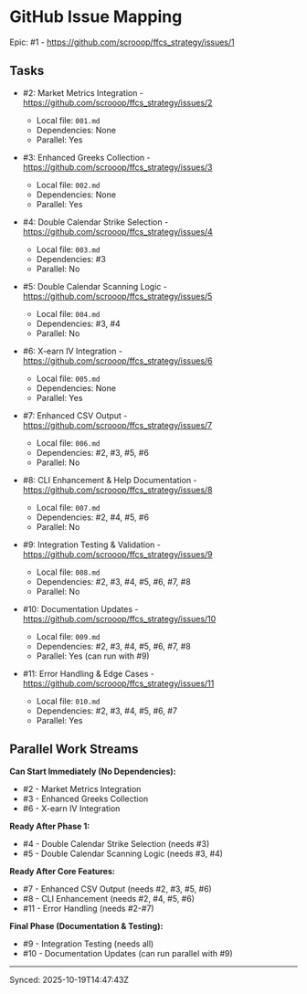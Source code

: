 # GitHub Issue Mapping

Epic: #1 - https://github.com/scrooop/ffcs_strategy/issues/1

## Tasks

- #2: Market Metrics Integration - https://github.com/scrooop/ffcs_strategy/issues/2
  - Local file: `001.md`
  - Dependencies: None
  - Parallel: Yes

- #3: Enhanced Greeks Collection - https://github.com/scrooop/ffcs_strategy/issues/3
  - Local file: `002.md`
  - Dependencies: None
  - Parallel: Yes

- #4: Double Calendar Strike Selection - https://github.com/scrooop/ffcs_strategy/issues/4
  - Local file: `003.md`
  - Dependencies: #3
  - Parallel: No

- #5: Double Calendar Scanning Logic - https://github.com/scrooop/ffcs_strategy/issues/5
  - Local file: `004.md`
  - Dependencies: #3, #4
  - Parallel: No

- #6: X-earn IV Integration - https://github.com/scrooop/ffcs_strategy/issues/6
  - Local file: `005.md`
  - Dependencies: None
  - Parallel: Yes

- #7: Enhanced CSV Output - https://github.com/scrooop/ffcs_strategy/issues/7
  - Local file: `006.md`
  - Dependencies: #2, #3, #5, #6
  - Parallel: No

- #8: CLI Enhancement & Help Documentation - https://github.com/scrooop/ffcs_strategy/issues/8
  - Local file: `007.md`
  - Dependencies: #2, #4, #5, #6
  - Parallel: No

- #9: Integration Testing & Validation - https://github.com/scrooop/ffcs_strategy/issues/9
  - Local file: `008.md`
  - Dependencies: #2, #3, #4, #5, #6, #7, #8
  - Parallel: No

- #10: Documentation Updates - https://github.com/scrooop/ffcs_strategy/issues/10
  - Local file: `009.md`
  - Dependencies: #2, #3, #4, #5, #6, #7, #8
  - Parallel: Yes (can run with #9)

- #11: Error Handling & Edge Cases - https://github.com/scrooop/ffcs_strategy/issues/11
  - Local file: `010.md`
  - Dependencies: #2, #3, #4, #5, #6, #7
  - Parallel: Yes

## Parallel Work Streams

**Can Start Immediately (No Dependencies):**
- #2 - Market Metrics Integration
- #3 - Enhanced Greeks Collection
- #6 - X-earn IV Integration

**Ready After Phase 1:**
- #4 - Double Calendar Strike Selection (needs #3)
- #5 - Double Calendar Scanning Logic (needs #3, #4)

**Ready After Core Features:**
- #7 - Enhanced CSV Output (needs #2, #3, #5, #6)
- #8 - CLI Enhancement (needs #2, #4, #5, #6)
- #11 - Error Handling (needs #2-#7)

**Final Phase (Documentation & Testing):**
- #9 - Integration Testing (needs all)
- #10 - Documentation Updates (can run parallel with #9)

---

Synced: 2025-10-19T14:47:43Z
